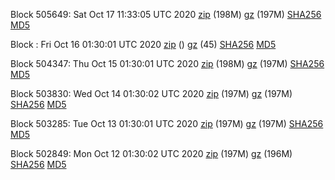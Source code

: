 Block 505649: Sat Oct 17 11:33:05 UTC 2020 [zip](https://files.01coin.io/mainnet/2020-10-17/bootstrap.dat.zip) (198M) [gz](https://files.01coin.io/mainnet/2020-10-17/bootstrap.dat.tar.gz) (197M) [SHA256](https://files.01coin.io/mainnet/2020-10-17/sha256.txt) [MD5](https://files.01coin.io/mainnet/2020-10-17/md5.txt)

Block : Fri Oct 16 01:30:01 UTC 2020 [zip](https://files.01coin.io/mainnet/2020-10-16/bootstrap.dat.zip) () [gz](https://files.01coin.io/mainnet/2020-10-16/bootstrap.dat.tar.gz) (45) [SHA256](https://files.01coin.io/mainnet/2020-10-16/sha256.txt) [MD5](https://files.01coin.io/mainnet/2020-10-16/md5.txt)

Block 504347: Thu Oct 15 01:30:01 UTC 2020 [zip](https://files.01coin.io/mainnet/2020-10-15/bootstrap.dat.zip) (198M) [gz](https://files.01coin.io/mainnet/2020-10-15/bootstrap.dat.tar.gz) (197M) [SHA256](https://files.01coin.io/mainnet/2020-10-15/sha256.txt) [MD5](https://files.01coin.io/mainnet/2020-10-15/md5.txt)

Block 503830: Wed Oct 14 01:30:02 UTC 2020 [zip](https://files.01coin.io/mainnet/2020-10-14/bootstrap.dat.zip) (197M) [gz](https://files.01coin.io/mainnet/2020-10-14/bootstrap.dat.tar.gz) (197M) [SHA256](https://files.01coin.io/mainnet/2020-10-14/sha256.txt) [MD5](https://files.01coin.io/mainnet/2020-10-14/md5.txt)

Block 503285: Tue Oct 13 01:30:01 UTC 2020 [zip](https://files.01coin.io/mainnet/2020-10-13/bootstrap.dat.zip) (197M) [gz](https://files.01coin.io/mainnet/2020-10-13/bootstrap.dat.tar.gz) (197M) [SHA256](https://files.01coin.io/mainnet/2020-10-13/sha256.txt) [MD5](https://files.01coin.io/mainnet/2020-10-13/md5.txt)

Block 502849: Mon Oct 12 01:30:02 UTC 2020 [zip](https://files.01coin.io/mainnet/2020-10-12/bootstrap.dat.zip) (197M) [gz](https://files.01coin.io/mainnet/2020-10-12/bootstrap.dat.tar.gz) (196M) [SHA256](https://files.01coin.io/mainnet/2020-10-12/sha256.txt) [MD5](https://files.01coin.io/mainnet/2020-10-12/md5.txt)
